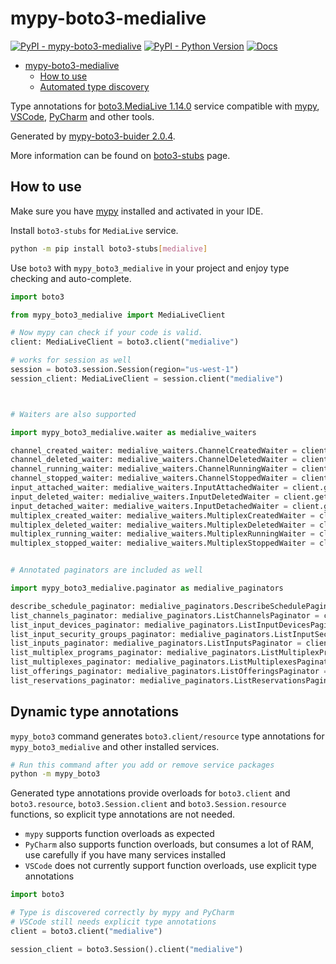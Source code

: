 # mypy-boto3-medialive

[![PyPI - mypy-boto3-medialive](https://img.shields.io/pypi/v/mypy-boto3-medialive.svg?color=blue)](https://pypi.org/project/mypy-boto3-medialive)
[![PyPI - Python Version](https://img.shields.io/pypi/pyversions/mypy-boto3-medialive.svg?color=blue)](https://pypi.org/project/mypy-boto3-medialive)
[![Docs](https://img.shields.io/readthedocs/mypy-boto3-builder.svg?color=blue)](https://mypy-boto3-builder.readthedocs.io/)

- [mypy-boto3-medialive](#mypy-boto3-medialive)
  - [How to use](#how-to-use)
  - [Automated type discovery](#automated-type-discovery)

Type annotations for
[boto3.MediaLive 1.14.0](https://boto3.amazonaws.com/v1/documentation/api/1.14.0/reference/services/medialive.html#MediaLive) service
compatible with [mypy](https://github.com/python/mypy), [VSCode](https://code.visualstudio.com/),
[PyCharm](https://www.jetbrains.com/pycharm/) and other tools.

Generated by [mypy-boto3-buider 2.0.4](https://github.com/vemel/mypy_boto3_builder).

More information can be found on [boto3-stubs](https://pypi.org/project/boto3-stubs/) page.

## How to use

Make sure you have [mypy](https://github.com/python/mypy) installed and activated in your IDE.

Install `boto3-stubs` for `MediaLive` service.

```bash
python -m pip install boto3-stubs[medialive]
```

Use `boto3` with `mypy_boto3_medialive` in your project and enjoy type checking and auto-complete.

```python
import boto3

from mypy_boto3_medialive import MediaLiveClient

# Now mypy can check if your code is valid.
client: MediaLiveClient = boto3.client("medialive")

# works for session as well
session = boto3.session.Session(region="us-west-1")
session_client: MediaLiveClient = session.client("medialive")



# Waiters are also supported

import mypy_boto3_medialive.waiter as medialive_waiters

channel_created_waiter: medialive_waiters.ChannelCreatedWaiter = client.get_waiter("channel_created")
channel_deleted_waiter: medialive_waiters.ChannelDeletedWaiter = client.get_waiter("channel_deleted")
channel_running_waiter: medialive_waiters.ChannelRunningWaiter = client.get_waiter("channel_running")
channel_stopped_waiter: medialive_waiters.ChannelStoppedWaiter = client.get_waiter("channel_stopped")
input_attached_waiter: medialive_waiters.InputAttachedWaiter = client.get_waiter("input_attached")
input_deleted_waiter: medialive_waiters.InputDeletedWaiter = client.get_waiter("input_deleted")
input_detached_waiter: medialive_waiters.InputDetachedWaiter = client.get_waiter("input_detached")
multiplex_created_waiter: medialive_waiters.MultiplexCreatedWaiter = client.get_waiter("multiplex_created")
multiplex_deleted_waiter: medialive_waiters.MultiplexDeletedWaiter = client.get_waiter("multiplex_deleted")
multiplex_running_waiter: medialive_waiters.MultiplexRunningWaiter = client.get_waiter("multiplex_running")
multiplex_stopped_waiter: medialive_waiters.MultiplexStoppedWaiter = client.get_waiter("multiplex_stopped")


# Annotated paginators are included as well

import mypy_boto3_medialive.paginator as medialive_paginators

describe_schedule_paginator: medialive_paginators.DescribeSchedulePaginator = client.get_paginator("describe_schedule")
list_channels_paginator: medialive_paginators.ListChannelsPaginator = client.get_paginator("list_channels")
list_input_devices_paginator: medialive_paginators.ListInputDevicesPaginator = client.get_paginator("list_input_devices")
list_input_security_groups_paginator: medialive_paginators.ListInputSecurityGroupsPaginator = client.get_paginator("list_input_security_groups")
list_inputs_paginator: medialive_paginators.ListInputsPaginator = client.get_paginator("list_inputs")
list_multiplex_programs_paginator: medialive_paginators.ListMultiplexProgramsPaginator = client.get_paginator("list_multiplex_programs")
list_multiplexes_paginator: medialive_paginators.ListMultiplexesPaginator = client.get_paginator("list_multiplexes")
list_offerings_paginator: medialive_paginators.ListOfferingsPaginator = client.get_paginator("list_offerings")
list_reservations_paginator: medialive_paginators.ListReservationsPaginator = client.get_paginator("list_reservations")
```

## Dynamic type annotations

`mypy_boto3` command generates `boto3.client/resource` type annotations for
`mypy_boto3_medialive` and other installed services.

```bash
# Run this command after you add or remove service packages
python -m mypy_boto3
```

Generated type annotations provide overloads for `boto3.client` and `boto3.resource`,
`boto3.Session.client` and `boto3.Session.resource` functions,
so explicit type annotations are not needed.

- `mypy` supports function overloads as expected
- `PyCharm` also supports function overloads, but consumes a lot of RAM, use carefully if you have many services installed
- `VSCode` does not currently support function overloads, use explicit type annotations

```python
import boto3

# Type is discovered correctly by mypy and PyCharm
# VSCode still needs explicit type annotations
client = boto3.client("medialive")

session_client = boto3.Session().client("medialive")
```